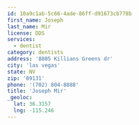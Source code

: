 ```yaml
---
id: 10a9c1ab-5c66-4ade-86ff-d91673cb778b
first_name: Joseph
last_name: Mir
license: DDS
services:
  - dentist
category: dentists
address: '8805 Killians Greens dr'
city: 'las vegas'
state: NV
zip: '89131'
phone: '(702) 804-8888'
title: 'Joseph Mir'
_geoloc:
  lat: 36.3157
  lng: -115.246
---
```

